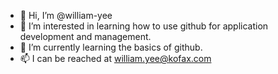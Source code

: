 - 👋 Hi, I’m @william-yee
- 👀 I’m interested in learning how to use github for application development and management.
- 🌱 I’m currently learning the basics of github.
- 📫 I can be reached at william.yee@kofax.com

<!---
william-yee/william-yee is a ✨ special ✨ repository because its `README.md` (this file) appears on your GitHub profile.
You can click the Preview link to take a look at your changes.
--->
